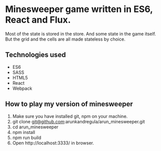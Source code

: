 # Minesweeper game written in ES6, React and Flux.
Most of the state is stored in the store. And some state in the game itself. But the grid and the cells are all made stateless by choice.

## Technologies used

- ES6
- SASS
- HTML5
- React
- Webpack

## How to play my version of minesweeper

1. Make sure you have installed git, npm on your machine.
2. git clone git@github.com:arunkandregula/arun_minesweeper.git
3. cd arun_minesweeper
4. npm install
5. npm run build
6. Open http://localhost:3333/ in browser.